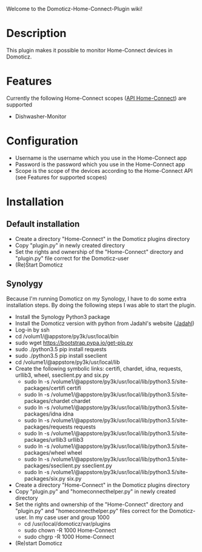 Welcome to the Domoticz-Home-Connect-Plugin wiki!

# Description
This plugin makes it possible to monitor Home-Connect devices in Domoticz.

# Features
Currently the following Home-Connect scopes ([API Home-Connect](https://developer.home-connect.com/docs/authorization/scope)) are supported
* Dishwasher-Monitor

# Configuration
* Username is the username which you use in the Home-Connect app
* Password is the password which you use in the Home-Connect app
* Scope is the scope of the devices according to the Home-Connect API (see Features for supported scopes)

# Installation
## Default installation
* Create a directory "Home-Connect" in the Domoticz plugins directory
* Copy "plugin.py" in newly created directory
* Set the rights and ownership of the "Home-Connect" directory and "plugin.py" file correct for the Domoticz-user
* (Re)Start Domoticz

## Synolygy
Because I'm running Domoticz on my Synology, I have to do some extra installation steps. By doing the following steps I was able to start the plugin.
* Install the Synology Python3 package
* Install the Domoticz version with python from Jadahl's website ([Jadahl](http://www.jadahl.com))
* Log-in by ssh
* cd /volum1/\@appstore/py3k/usr/local/bin
* sudo wget https://bootstrap.pypa.io/get-pip.py
* sudo ./python3.5 pip install requests
* sudo ./python3.5 pip install sseclient
* cd /volume1/\@appstore/py3k/usr/local/lib
* Create the following symbolic links: certifi, chardet, idna, requests, urllib3, wheel, sseclient.py and six.py
    * sudo ln -s /volume1/\@appstore/py3k/usr/local/lib/python3.5/site-packages/certifi certifi
    * sudo ln -s /volume1/\@appstore/py3k/usr/local/lib/python3.5/site-packages/chardet chardet
    * sudo ln -s /volume1/\@appstore/py3k/usr/local/lib/python3.5/site-packages/idna idna
    * sudo ln -s /volume1/\@appstore/py3k/usr/local/lib/python3.5/site-packages/requests requests
    * sudo ln -s /volume1/\@appstore/py3k/usr/local/lib/python3.5/site-packages/urllib3 urllib3
    * sudo ln -s /volume1/\@appstore/py3k/usr/local/lib/python3.5/site-packages/wheel wheel
    * sudo ln -s /volume1/\@appstore/py3k/usr/local/lib/python3.5/site-packages/sseclient.py sseclient.py
    * sudo ln -s /volume1/\@appstore/py3k/usr/local/lib/python3.5/site-packages/six.py six.py
* Create a directory "Home-Connect" in the Domoticz plugins directory
* Copy "plugin.py" and "homeconnecthelper.py" in newly created directory
* Set the rights and ownership of the "Home-Connect" directory and "plugin.py" and "homeconnecthelper.py" files correct for the Domoticz-user. In my case user and group 1000
    * cd /usr/local/domoticz/var/plugins
    * sudo chown -R 1000 Home-Connect
    * sudo chgrp -R 1000 Home-Connect
* (Re)start Domoticz
